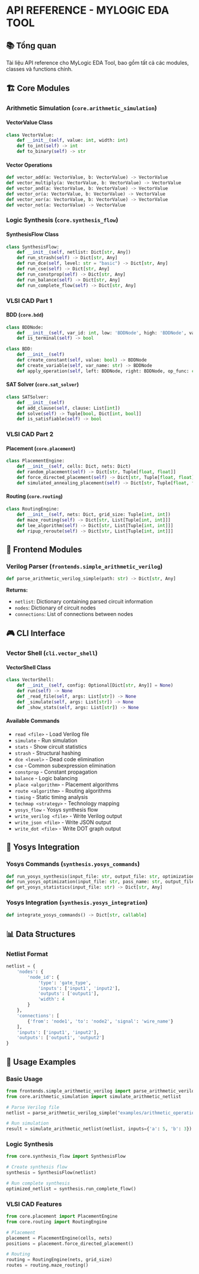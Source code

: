 # API REFERENCE - MYLOGIC EDA TOOL

## 📚 Tổng quan

Tài liệu API reference cho MyLogic EDA Tool, bao gồm tất cả các modules, classes và functions chính.

## 🏗️ Core Modules

### **Arithmetic Simulation (`core.arithmetic_simulation`)**

#### **VectorValue Class**
```python
class VectorValue:
    def __init__(self, value: int, width: int)
    def to_int(self) -> int
    def to_binary(self) -> str
```

#### **Vector Operations**
```python
def vector_add(a: VectorValue, b: VectorValue) -> VectorValue
def vector_multiply(a: VectorValue, b: VectorValue) -> VectorValue
def vector_and(a: VectorValue, b: VectorValue) -> VectorValue
def vector_or(a: VectorValue, b: VectorValue) -> VectorValue
def vector_xor(a: VectorValue, b: VectorValue) -> VectorValue
def vector_not(a: VectorValue) -> VectorValue
```

### **Logic Synthesis (`core.synthesis_flow`)**

#### **SynthesisFlow Class**
```python
class SynthesisFlow:
    def __init__(self, netlist: Dict[str, Any])
    def run_strash(self) -> Dict[str, Any]
    def run_dce(self, level: str = "basic") -> Dict[str, Any]
    def run_cse(self) -> Dict[str, Any]
    def run_constprop(self) -> Dict[str, Any]
    def run_balance(self) -> Dict[str, Any]
    def run_complete_flow(self) -> Dict[str, Any]
```

### **VLSI CAD Part 1**

#### **BDD (`core.bdd`)**
```python
class BDDNode:
    def __init__(self, var_id: int, low: 'BDDNode', high: 'BDDNode', value: bool = None)
    def is_terminal(self) -> bool

class BDD:
    def __init__(self)
    def create_constant(self, value: bool) -> BDDNode
    def create_variable(self, var_name: str) -> BDDNode
    def apply_operation(self, left: BDDNode, right: BDDNode, op_func: callable) -> BDDNode
```

#### **SAT Solver (`core.sat_solver`)**
```python
class SATSolver:
    def __init__(self)
    def add_clause(self, clause: List[int])
    def solve(self) -> Tuple[bool, Dict[int, bool]]
    def is_satisfiable(self) -> bool
```

### **VLSI CAD Part 2**

#### **Placement (`core.placement`)**
```python
class PlacementEngine:
    def __init__(self, cells: Dict, nets: Dict)
    def random_placement(self) -> Dict[str, Tuple[float, float]]
    def force_directed_placement(self) -> Dict[str, Tuple[float, float]]
    def simulated_annealing_placement(self) -> Dict[str, Tuple[float, float]]
```

#### **Routing (`core.routing`)**
```python
class RoutingEngine:
    def __init__(self, nets: Dict, grid_size: Tuple[int, int])
    def maze_routing(self) -> Dict[str, List[Tuple[int, int]]]
    def lee_algorithm(self) -> Dict[str, List[Tuple[int, int]]]
    def ripup_reroute(self) -> Dict[str, List[Tuple[int, int]]]
```

## 🔧 Frontend Modules

### **Verilog Parser (`frontends.simple_arithmetic_verilog`)**

```python
def parse_arithmetic_verilog_simple(path: str) -> Dict[str, Any]
```

**Returns:**
- `netlist`: Dictionary containing parsed circuit information
- `nodes`: Dictionary of circuit nodes
- `connections`: List of connections between nodes

## 🎮 CLI Interface

### **Vector Shell (`cli.vector_shell`)**

#### **VectorShell Class**
```python
class VectorShell:
    def __init__(self, config: Optional[Dict[str, Any]] = None)
    def run(self) -> None
    def _read_file(self, args: List[str]) -> None
    def _simulate(self, args: List[str]) -> None
    def _show_stats(self, args: List[str]) -> None
```

#### **Available Commands**
- `read <file>` - Load Verilog file
- `simulate` - Run simulation
- `stats` - Show circuit statistics
- `strash` - Structural hashing
- `dce <level>` - Dead code elimination
- `cse` - Common subexpression elimination
- `constprop` - Constant propagation
- `balance` - Logic balancing
- `place <algorithm>` - Placement algorithms
- `route <algorithm>` - Routing algorithms
- `timing` - Static timing analysis
- `techmap <strategy>` - Technology mapping
- `yosys_flow` - Yosys synthesis flow
- `write_verilog <file>` - Write Verilog output
- `write_json <file>` - Write JSON output
- `write_dot <file>` - Write DOT graph output

## 🔗 Yosys Integration

### **Yosys Commands (`synthesis.yosys_commands`)**

```python
def run_yosys_synthesis(input_file: str, output_file: str, optimization_level: str) -> bool
def run_yosys_optimization(input_file: str, pass_name: str, output_file: str) -> bool
def get_yosys_statistics(input_file: str) -> Dict[str, Any]
```

### **Yosys Integration (`synthesis.yosys_integration`)**

```python
def integrate_yosys_commands() -> Dict[str, callable]
```

## 📊 Data Structures

### **Netlist Format**
```python
netlist = {
    'nodes': {
        'node_id': {
            'type': 'gate_type',
            'inputs': ['input1', 'input2'],
            'outputs': ['output1'],
            'width': 4
        }
    },
    'connections': [
        {'from': 'node1', 'to': 'node2', 'signal': 'wire_name'}
    ],
    'inputs': ['input1', 'input2'],
    'outputs': ['output1', 'output2']
}
```

## 🎯 Usage Examples

### **Basic Usage**
```python
from frontends.simple_arithmetic_verilog import parse_arithmetic_verilog_simple
from core.arithmetic_simulation import simulate_arithmetic_netlist

# Parse Verilog file
netlist = parse_arithmetic_verilog_simple("examples/arithmetic_operations.v")

# Run simulation
result = simulate_arithmetic_netlist(netlist, inputs={'a': 5, 'b': 3})
```

### **Logic Synthesis**
```python
from core.synthesis_flow import SynthesisFlow

# Create synthesis flow
synthesis = SynthesisFlow(netlist)

# Run complete synthesis
optimized_netlist = synthesis.run_complete_flow()
```

### **VLSI CAD Features**
```python
from core.placement import PlacementEngine
from core.routing import RoutingEngine

# Placement
placement = PlacementEngine(cells, nets)
positions = placement.force_directed_placement()

# Routing
routing = RoutingEngine(nets, grid_size)
routes = routing.maze_routing()
```
